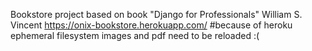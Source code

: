 Bookstore project based on book "Django for Professionals" William S. Vincent
https://onix-bookstore.herokuapp.com/ #because of heroku ephemeral filesystem images and pdf need to be reloaded :(
